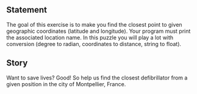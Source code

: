 ## Statement

The goal of this exercise is to make you find the closest point to given geographic coordinates (latitude and longitude). Your program must print the associated location name.
In this puzzle you will play a lot with conversion (degree to radian, coordinates to distance, string to float).

## Story

Want to save lives? Good! So help us find the closest defibrillator from a given position in the city of Montpellier, France.

